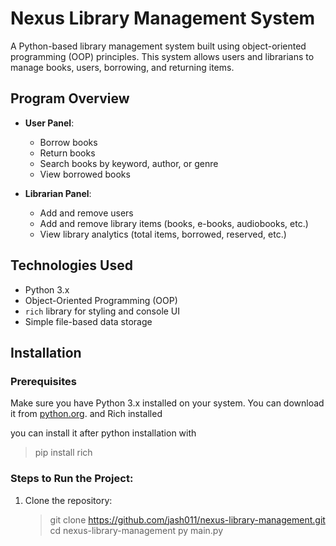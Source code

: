 # Nexus Library Management System

A Python-based library management system built using object-oriented programming (OOP) principles. This system allows users and librarians to manage books, users, borrowing, and returning items.

## Program Overview

- **User Panel**:
  - Borrow books
  - Return books
  - Search books by keyword, author, or genre
  - View borrowed books
  
- **Librarian Panel**:
  - Add and remove users
  - Add and remove library items (books, e-books, audiobooks, etc.)
  - View library analytics (total items, borrowed, reserved, etc.)

## Technologies Used

- Python 3.x
- Object-Oriented Programming (OOP)
- `rich` library for styling and console UI
- Simple file-based data storage

## Installation

### Prerequisites

Make sure you have Python 3.x installed on your system. You can download it from [python.org](https://www.python.org/downloads/).
and Rich installed 

you can install it after python installation with

> pip install rich

### Steps to Run the Project:

1. Clone the repository:

   > git clone https://github.com/jash011/nexus-library-management.git
   > cd nexus-library-management
   > py main.py
